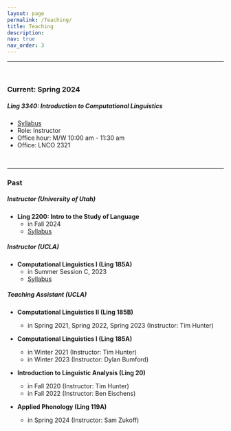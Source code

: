 ```yaml
---
layout: page
permalink: /Teaching/
title: Teaching
description: 
nav: true
nav_order: 3
---
```

---

<br/>

### Current: Spring 2024
##### Ling 3340: Introduction to Computational Linguistics
- <a href="{{ site.url }}/assets/pdf/WangSpring2025_LING3340_syllabus.pdf" target="_blank"> Syllabus</a>
- Role: Instructor
- Office hour: M/W 10:00 am - 11:30 am
- Office: LNCO 2321


<br/>
<hr>

### Past

##### Instructor (University of Utah)
- **Ling 2200: Intro to the Study of Language**       
    - in Fall 2024
    - <a href="{{ site.url }}/assets/pdf/Wang2024LING2200Syllabus.pdf" target="_blank"> Syllabus</a>
    

##### Instructor (UCLA)
- **Computational Linguistics I (Ling 185A)**       
    - in Summer Session C, 2023 
    - <a href="{{ site.url }}/assets/pdf/Wang2023Ling185ASyllabus.pdf" target="_blank"> Syllabus</a>
    
##### Teaching Assistant (UCLA)

- **Computational Linguistics II (Ling 185B)**
    - in Spring 2021, Spring 2022, Spring 2023 (Instructor: Tim Hunter)  

- **Computational Linguistics I (Ling 185A)**  
    - in Winter 2021 (Instructor: Tim Hunter)   
    - in Winter 2023 (Instructor: Dylan Bumford)  


- **Introduction to Linguistic Analysis (Ling 20)**  
    - in Fall 2020 (Instructor: Tim Hunter) 
    - in Fall 2022 (Instructor: Ben Eischens)         

- **Applied Phonology (Ling 119A)**
    - in Spring 2024 (Instructor: Sam Zukoff)